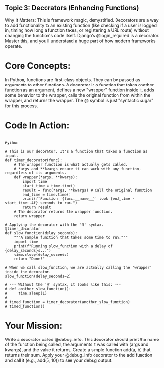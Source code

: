 ## Topic 3: Decorators (Enhancing Functions)
Why It Matters: This is framework magic, demystified. Decorators are a way to add functionality to an existing function (like checking if a user is logged in, timing how long a function takes, or registering a URL route) without changing the function's code itself. Django's @login_required is a decorator. Master this, and you'll understand a huge part of how modern frameworks operate.

# Core Concepts:

In Python, functions are first-class objects. They can be passed as arguments to other functions.
A decorator is a function that takes another function as an argument, defines a new "wrapper" function inside it, adds some behavior to the wrapper, calls the original function from within the wrapper, and returns the wrapper.
The @ symbol is just "syntactic sugar" for this process.

# Code In Action:
```

Python

# This is our decorator. It's a function that takes a function as input.
def timer_decorator(func):
    # The wrapper function is what actually gets called.
    # *args and **kwargs ensure it can work with any function, regardless of its arguments.
    def wrapper(*args, **kwargs):
        import time
        start_time = time.time()
        result = func(*args, **kwargs) # Call the original function
        end_time = time.time()
        print(f"Function '{func.__name__}' took {end_time - start_time:.4f} seconds to run.")
        return result
    # The decorator returns the wrapper function.
    return wrapper

# Applying the decorator with the '@' syntax.
@timer_decorator
def slow_function(delay_seconds):
    """A sample function that takes some time to run."""
    import time
    print(f"Running slow_function with a delay of {delay_seconds}s...")
    time.sleep(delay_seconds)
    return "Done!"

# When we call slow_function, we are actually calling the 'wrapper' inside the decorator.
slow_function(delay_seconds=2)

# --- Without the '@' syntax, it looks like this: ---
# def another_slow_function():
#     time.sleep(1)
#
# timed_function = timer_decorator(another_slow_function)
# timed_function()
```

# Your Mission:

Write a decorator called @debug_info.
This decorator should print the name of the function being called, the arguments it was called with (args and kwargs), and the value it returns.
Create a simple function add(a, b) that returns their sum.
Apply your @debug_info decorator to the add function and call it (e.g., add(5, 10)) to see your debug output.